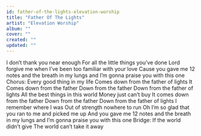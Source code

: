 ```yaml
---
id: father-of-the-lights-elevation-worship
title: "Father Of The Lights"
artist: "Elevation Worship"
album: ""
cover: ""
created: ""
updated: ""
---
```


I don’t thank you near enough
For all the little things you’ve done
Lord forgive me when I’ve been too familiar with your love
Cause you gave me 12 notes and the breath in my lungs and I’m gonna praise you with this one
Chorus:
Every good thing in my life
Comes down from the father of lights
It Comes down from the father
Down from the father
Down from the father of lights
All the best things in this world
Money just can’t buy
It comes down from the father
Down from the father
Down from the father of lights
I remember where I was
Out of strength nowhere to run
Oh I’m so glad that you ran to me and picked me up
And you gave me 12 notes and the breath in my lungs and I’m gonna praise you with this one
Bridge:
If the world didn’t give
The world can’t take it away